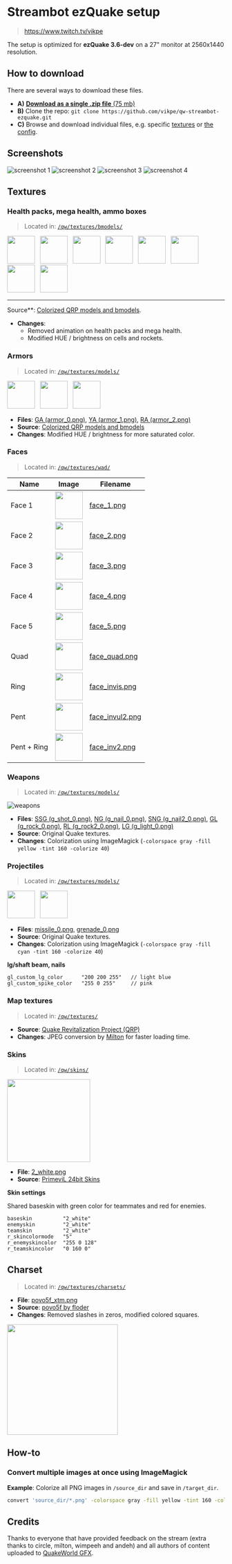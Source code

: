 # Streambot ezQuake setup

> https://www.twitch.tv/vikpe

The setup is optimized for **ezQuake 3.6-dev** on a 27" monitor at 2560x1440 resolution.

## How to download

There are several ways to download these files.

* **A)** [**Download as a single .zip
  file** (75 mb)](https://github.com/vikpe/qw-streambot-ezquake/archive/refs/heads/main.zip)
* **B)** Clone the repo: `git clone https://github.com/vikpe/qw-streambot-ezquake.git`
* **C)** Browse and download individual files, e.g. specific [textures](#textures)
  or [the config](https://github.com/vikpe/qw-streambot-ezquake/blob/main/ezquake/configs/streambot.cfg).

## Screenshots

![screenshot 1](.github/screenshot_01.jpg)
![screenshot 2](.github/screenshot_02.jpg)
![screenshot 3](.github/screenshot_03.jpg)
![screenshot 4](.github/screenshot_04.jpg)

## Textures

### Health packs, mega health, ammo boxes

> Located in: [`/qw/textures/bmodels/`](https://github.com/vikpe/qw-streambot-ezquake/tree/main/qw/textures/bmodels)

<img src="./qw/textures/bmodels/med3_0.png" height="64"> &nbsp; <img src="./qw/textures/bmodels/+0_med25.png" height="64"> &nbsp; <img src="./qw/textures/bmodels/+0_med100.png" height="64"> &nbsp; 
<img src="./qw/textures/bmodels/shot0sid.png" height="64"> &nbsp; 
<img src="./qw/textures/bmodels/nail0sid.png" height="64"> &nbsp;
<img src="./qw/textures/bmodels/batt1sid.png" height="64"> &nbsp; 
<img src="./qw/textures/bmodels/rock1sid.png" height="64"> &nbsp; 
<img src="./qw/textures/bmodels/rock0sid.png" height="64"> 

* **
Source**: [Colorized QRP models and bmodels](https://gfx.quakeworld.nu/details/372/colorized-qrp-models-and-bmodels/).

* **Changes**:
    * Removed animation on health packs and mega health.
    * Modified HUE / brightness on cells and rockets.

### Armors

> Located in: [`/qw/textures/models/`](https://github.com/vikpe/qw-streambot-ezquake/tree/main/qw/textures/models)

<img src="./qw/textures/models/armor_0.png" height="64"> &nbsp; 
<img src="./qw/textures/models/armor_1.png" height="64"> &nbsp; 
<img src="./qw/textures/models/armor_2.png" height="64">

* **Files**: [GA (armor_0.png)](https://github.com/vikpe/qw-streambot-ezquake/blob/main/qw/textures/models/armor_0.png), [YA (armor_1.png)](https://github.com/vikpe/qw-streambot-ezquake/blob/main/qw/textures/models/armor_1.png), [RA (armor_2.png)](https://github.com/vikpe/qw-streambot-ezquake/blob/main/qw/textures/models/armor_2.png)
* **Source**: [Colorized QRP models and bmodels](https://gfx.quakeworld.nu/details/372/colorized-qrp-models-and-bmodels/)
* **Changes**: Modified HUE / brightness for more saturated color.

### Faces

> Located in: [`/qw/textures/wad/`](https://github.com/vikpe/qw-streambot-ezquake/tree/main/qw/textures/wad)

| Name        | Image                                                     | Filename                                             |
|-------------|-----------------------------------------------------------|------------------------------------------------------|
| Face 1      | <img src="./qw/textures/wad/face1.png" height="64">       | [face_1.png](./qw/textures/wad/face1.png)            |
| Face 2      | <img src="./qw/textures/wad/face2.png" height="64">       | [face_2.png](./qw/textures/wad/face2.png)            |
| Face 3      | <img src="./qw/textures/wad/face3.png" height="64">       | [face_3.png](./qw/textures/wad/face3.png)            |
| Face 4      | <img src="./qw/textures/wad/face4.png" height="64">       | [face_4.png](./qw/textures/wad/face4.png)            |
| Face 5      | <img src="./qw/textures/wad/face5.png" height="64">       | [face_5.png](./qw/textures/wad/face5.png)            |
| Quad        | <img src="./qw/textures/wad/face_quad.png" height="64">   | [face_quad.png](./qw/textures/wad/face_quad.png)     |
| Ring        | <img src="./qw/textures/wad/face_invis.png" height="64">  | [face_invis.png](./qw/textures/wad/face_invis.png)   |
| Pent        | <img src="./qw/textures/wad/face_invul2.png" height="64"> | [face_invul2.png](./qw/textures/wad/face_invul2.png) |
| Pent + Ring | <img src="./qw/textures/wad/face_inv2.png" height="64">   | [face_inv2.png](./qw/textures/wad/face_inv2.png)     |

### Weapons

> Located in: [`/qw/textures/models/`](https://github.com/vikpe/qw-streambot-ezquake/tree/main/qw/textures/models)

![weapons](.github/weapons.jpg)

* **Files**: [SSG (g_shot_0.png)](https://github.com/vikpe/qw-streambot-ezquake/blob/main/qw/textures/models/g_shot_0.png), [NG (g_nail_0.png)](https://github.com/vikpe/qw-streambot-ezquake/blob/main/qw/textures/models/g_nail_0.png), [SNG (g_nail2_0.png)](https://github.com/vikpe/qw-streambot-ezquake/blob/main/qw/textures/models/g_nail2_0.png), [GL (g_rock_0.png)](https://github.com/vikpe/qw-streambot-ezquake/blob/main/qw/textures/models/g_rock_0.png), [RL (g_rock2_0.png)](https://github.com/vikpe/qw-streambot-ezquake/blob/main/qw/textures/models/g_rock2_0.png), [LG (g_light_0.png)](https://github.com/vikpe/qw-streambot-ezquake/blob/main/qw/textures/models/g_light_0.png)
* **Source**: Original Quake textures.
* **Changes**: Colorization using ImageMagick (`-colorspace gray -fill yellow -tint 160 -colorize 40`)

### Projectiles

> Located in: [`/qw/textures/models/`](https://github.com/vikpe/qw-streambot-ezquake/tree/main/qw/textures/models)

<img src="./qw/textures/models/missile_0.png" height="64"> &nbsp; 
<img src="./qw/textures/models/grenade_0.png" height="64">

* **Files**: [missile_0.png](https://github.com/vikpe/qw-streambot-ezquake/blob/main/qw/textures/models/missile_0.png), [grenade_0.png](https://github.com/vikpe/qw-streambot-ezquake/blob/main/qw/textures/models/grenade_0.png)
* **Source**: Original Quake textures.
* **Changes**: Colorization using ImageMagick (`-colorspace gray -fill cyan -tint 160 -colorize 40`)

**lg/shaft beam, nails**

```
gl_custom_lg_color      "200 200 255"   // light blue
gl_custom_spike_color   "255 0 255"     // pink
```

### Map textures

> Located in: [`/qw/textures/`](https://github.com/vikpe/qw-streambot-ezquake/tree/main/qw/textures/)

* **Source**: [Quake Revitalization Project (QRP)](http://qrp.quakeone.com/downloads/)
* **Changes**: JPEG conversion by [Milton](https://www.twitch.tv/Miltonizer) for faster loading time.

### Skins

> Located in: [`/qw/skins/`](https://github.com/vikpe/qw-streambot-ezquake/tree/main/qw/skins/)

<img src="./qw/skins/2_white.png" height="192">

* **File**: [2_white.png](./qw/skins/2_white.png)
* **Source**: [PrimeviL 24bit Skins](https://gfx.quakeworld.nu/details/3/primevil-24bit-skins/)

**Skin settings**

Shared baseskin with green color for teammates and red for enemies.

```
baseskin          "2_white"
enemyskin         "2_white"
teamskin          "2_white"
r_skincolormode   "5"
r_enemyskincolor  "255 0 128"
r_teamskincolor   "0 160 0"
```

## Charset

> Located in: [`/qw/textures/charsets/`](https://github.com/vikpe/qw-streambot-ezquake/tree/main/qw/textures/charsets/)

* **File**: [povo5f_xtm.png](https://github.com/vikpe/qw-streambot-ezquake/tree/main/qw/textures/charsets/povo5f_xtm.png)
* **Source**: [povo5f by floder](https://gfx.quakeworld.nu/details/454/povo5f-and-povo5f-cyr/)
* **Changes**: Removed slashes in zeros, modified colored squares.

<img src="./qw/textures/charsets/povo5f_xtm.png" height="256">

## How-to

### Convert multiple images at once using ImageMagick

**Example**: Colorize all PNG images in `/source_dir` and save in `/target_dir`.

```sh
convert 'source_dir/*.png' -colorspace gray -fill yellow -tint 160 -colorize 40 -set filename:fn '%[basename]' 'target_dir/%[filename:fn].png
```

## Credits

Thanks to everyone that have provided feedback on the stream (extra thanks to circle, milton, wimpeeh and andeh) and all
authors of content uploaded to [QuakeWorld GFX](https://gfx.quakeworld.nu/).
